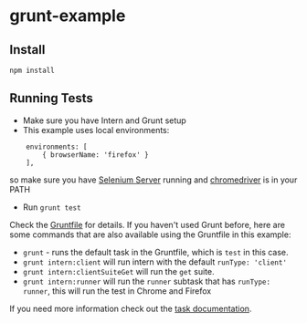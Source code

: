 grunt-example
=============

## Install 

```
npm install
```

## Running Tests

* Make sure you have Intern and Grunt setup
* This example uses local environments:
```
	environments: [
		{ browserName: 'firefox' }
	],
```
so make sure you have [Selenium Server](http://docs.seleniumhq.org/download/) running and
[chromedriver](https://code.google.com/p/chromedriver/downloads/list) is in your PATH
* Run `grunt test`

Check the [Gruntfile](Gruntfile.js) for details.
If you haven't used Grunt before, here are some commands that are also available using the Gruntfile in this example:
* `grunt` - runs the default task in the Gruntfile, which is `test` in this case.
* `grunt intern:client` will run intern with the default `runType: 'client'`
* `grunt intern:clientSuiteGet` will run the `get` suite.
* `grunt intern:runner` will run the `runner` subtask that has `runType: runner`, this will run the test in Chrome and
Firefox


If you need more information check out the [task documentation](https://github.com/theintern/intern/wiki/Using-Intern-with-Grunt).
